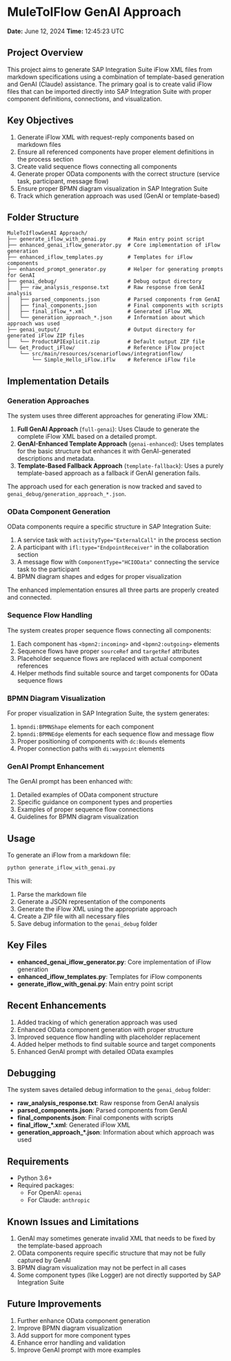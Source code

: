 # MuleToIFlow GenAI Approach

**Date:** June 12, 2024
**Time:** 12:45:23 UTC

## Project Overview

This project aims to generate SAP Integration Suite iFlow XML files from markdown specifications using a combination of template-based generation and GenAI (Claude) assistance. The primary goal is to create valid iFlow files that can be imported directly into SAP Integration Suite with proper component definitions, connections, and visualization.

## Key Objectives

1. Generate iFlow XML with request-reply components based on markdown files
2. Ensure all referenced components have proper element definitions in the process section
3. Create valid sequence flows connecting all components
4. Generate proper OData components with the correct structure (service task, participant, message flow)
5. Ensure proper BPMN diagram visualization in SAP Integration Suite
6. Track which generation approach was used (GenAI or template-based)

## Folder Structure

```
MuleToIflowGenAI Approach/
├── generate_iflow_with_genai.py       # Main entry point script
├── enhanced_genai_iflow_generator.py  # Core implementation of iFlow generation
├── enhanced_iflow_templates.py        # Templates for iFlow components
├── enhanced_prompt_generator.py       # Helper for generating prompts for GenAI
├── genai_debug/                       # Debug output directory
│   ├── raw_analysis_response.txt      # Raw response from GenAI analysis
│   ├── parsed_components.json         # Parsed components from GenAI
│   ├── final_components.json          # Final components with scripts
│   ├── final_iflow_*.xml              # Generated iFlow XML
│   └── generation_approach_*.json     # Information about which approach was used
├── genai_output/                      # Output directory for generated iFlow ZIP files
│   └── ProductAPIExplicit.zip         # Default output ZIP file
└── Get_Product_iFlow/                 # Reference iFlow project
    └── src/main/resources/scenarioflows/integrationflow/
        └── Simple_Hello_iFlow.iflw    # Reference iFlow file
```

## Implementation Details

### Generation Approaches

The system uses three different approaches for generating iFlow XML:

1. **Full GenAI Approach** (`full-genai`): Uses Claude to generate the complete iFlow XML based on a detailed prompt.
2. **GenAI-Enhanced Template Approach** (`genai-enhanced`): Uses templates for the basic structure but enhances it with GenAI-generated descriptions and metadata.
3. **Template-Based Fallback Approach** (`template-fallback`): Uses a purely template-based approach as a fallback if GenAI generation fails.

The approach used for each generation is now tracked and saved to `genai_debug/generation_approach_*.json`.

### OData Component Generation

OData components require a specific structure in SAP Integration Suite:

1. A service task with `activityType="ExternalCall"` in the process section
2. A participant with `ifl:type="EndpointReceiver"` in the collaboration section
3. A message flow with `ComponentType="HCIOData"` connecting the service task to the participant
4. BPMN diagram shapes and edges for proper visualization

The enhanced implementation ensures all three parts are properly created and connected.

### Sequence Flow Handling

The system creates proper sequence flows connecting all components:

1. Each component has `<bpmn2:incoming>` and `<bpmn2:outgoing>` elements
2. Sequence flows have proper `sourceRef` and `targetRef` attributes
3. Placeholder sequence flows are replaced with actual component references
4. Helper methods find suitable source and target components for OData sequence flows

### BPMN Diagram Visualization

For proper visualization in SAP Integration Suite, the system generates:

1. `bpmndi:BPMNShape` elements for each component
2. `bpmndi:BPMNEdge` elements for each sequence flow and message flow
3. Proper positioning of components with `dc:Bounds` elements
4. Proper connection paths with `di:waypoint` elements

### GenAI Prompt Enhancement

The GenAI prompt has been enhanced with:

1. Detailed examples of OData component structure
2. Specific guidance on component types and properties
3. Examples of proper sequence flow connections
4. Guidelines for BPMN diagram visualization

## Usage

To generate an iFlow from a markdown file:

```bash
python generate_iflow_with_genai.py
```

This will:
1. Parse the markdown file
2. Generate a JSON representation of the components
3. Generate the iFlow XML using the appropriate approach
4. Create a ZIP file with all necessary files
5. Save debug information to the `genai_debug` folder

## Key Files

- **enhanced_genai_iflow_generator.py**: Core implementation of iFlow generation
- **enhanced_iflow_templates.py**: Templates for iFlow components
- **generate_iflow_with_genai.py**: Main entry point script

## Recent Enhancements

1. Added tracking of which generation approach was used
2. Enhanced OData component generation with proper structure
3. Improved sequence flow handling with placeholder replacement
4. Added helper methods to find suitable source and target components
5. Enhanced GenAI prompt with detailed OData examples

## Debugging

The system saves detailed debug information to the `genai_debug` folder:

- **raw_analysis_response.txt**: Raw response from GenAI analysis
- **parsed_components.json**: Parsed components from GenAI
- **final_components.json**: Final components with scripts
- **final_iflow_*.xml**: Generated iFlow XML
- **generation_approach_*.json**: Information about which approach was used

## Requirements

- Python 3.6+
- Required packages:
  - For OpenAI: `openai`
  - For Claude: `anthropic`

## Known Issues and Limitations

1. GenAI may sometimes generate invalid XML that needs to be fixed by the template-based approach
2. OData components require specific structure that may not be fully captured by GenAI
3. BPMN diagram visualization may not be perfect in all cases
4. Some component types (like Logger) are not directly supported by SAP Integration Suite

## Future Improvements

1. Further enhance OData component generation
2. Improve BPMN diagram visualization
3. Add support for more component types
4. Enhance error handling and validation
5. Improve GenAI prompt with more examples
